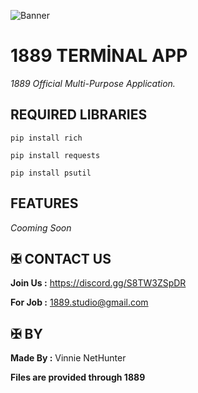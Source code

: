 ![Banner](https://github.com/user-attachments/assets/c6702cd7-8638-44ad-aff9-a7b93202c308)



# 1889 TERMİNAL APP

*1889 Official Multi-Purpose Application.*



## REQUIRED LIBRARIES

```
pip install rich
```
```
pip install requests
```
```
pip install psutil
```



## FEATURES 

*Cooming Soon*



## ✠ CONTACT US 

**Join Us :** https://discord.gg/S8TW3ZSpDR

**For Job :** 1889.studio@gmail.com



## ✠ BY 

**Made By :** Vinnie NetHunter

**Files are provided through 1889**
